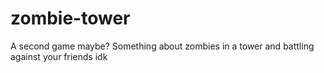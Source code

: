 # zombie-tower
A second game maybe?
Something about zombies in a tower and battling against your friends idk
